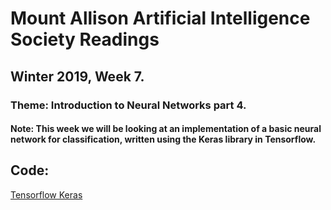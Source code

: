 # Mount Allison Artificial Intelligence Society Readings
## Winter 2019, Week 7.

### Theme: Introduction to Neural Networks part 4.

#### Note: This week we will be looking at an implementation of a basic neural network for classification, written using the Keras library in Tensorflow.

## Code:
[Tensorflow Keras](https://www.tensorflow.org/tutorials/keras/basic_classification)
